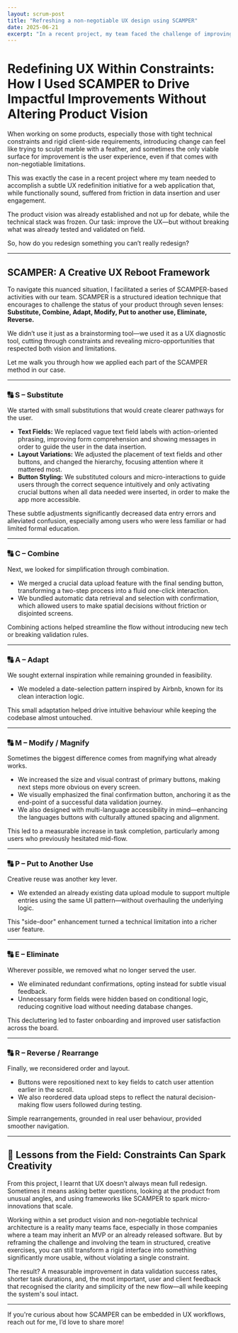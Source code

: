 ```yaml
---
layout: scrum-post
title: "Refreshing a non-negotiable UX design using SCAMPER"
date: 2025-06-21
excerpt: "In a recent project, my team faced the challenge of improving the user experience of a web app constrained by fixed technical requirements and an unchangeable product vision. Our goal was to subtly redefine the UX without disrupting the validated system, a task that required creative but straightforward approaches to redesign within strict limits."
---
```



# Redefining UX Within Constraints: How I Used SCAMPER to Drive Impactful Improvements Without Altering Product Vision

When working on some products, especially those with tight technical constraints and rigid client-side requirements, introducing change can feel like trying to sculpt marble with a feather, and sometimes the only viable surface for improvement is the user experience, even if that comes with non-negotiable limitations.

This was exactly the case in a recent project where my team needed to accomplish a subtle UX redefinition initiative for a web application that, while functionally sound, suffered from friction in data insertion and user engagement. 

The product vision was already established and not up for debate, while the technical stack was frozen. Our task: improve the UX—but without breaking what was already tested and validated on field.

So, how do you redesign something you can’t really redesign?

---

## SCAMPER: A Creative UX Reboot Framework

To navigate this nuanced situation, I facilitated a series of SCAMPER-based activities with our team. SCAMPER is a structured ideation technique that encourages to challenge the status of your product through seven lenses: **Substitute, Combine, Adapt, Modify, Put to another use, Eliminate, Reverse.**

We didn’t use it just as a brainstorming tool—we used it as a UX diagnostic tool, cutting through constraints and revealing micro-opportunities that respected both vision and limitations.

Let me walk you through how we applied each part of the SCAMPER method in our case.

---

### 🔠 S – Substitute

We started with small substitutions that would create clearer pathways for the user.

- **Text Fields:** We replaced vague text field labels with action-oriented phrasing, improving form comprehension and showing messages in order to guide the user in the data insertion.
- **Layout Variations:** We adjusted the placement of text fields and other buttons, and changed the hierarchy, focusing attention where it mattered most.
- **Button Styling:** We substituted colours and micro-interactions to guide users through the correct sequence intuitively and only activating crucial buttons when all data needed were inserted, in order to make the app more accessible.

These subtle adjustments significantly decreased data entry errors and alleviated confusion, especially among users who were less familiar or had limited formal education.

---

### 🔠 C – Combine

Next, we looked for simplification through combination.

- We merged a crucial data upload feature with the final sending button, transforming a two-step process into a fluid one-click interaction.
- We bundled automatic data retrieval and selection with confirmation, which allowed users to make spatial decisions without friction or disjointed screens.

Combining actions helped streamline the flow without introducing new tech or breaking validation rules.

---

### 🔠 A – Adapt

We sought external inspiration while remaining grounded in feasibility.

- We modeled a date-selection pattern inspired by Airbnb, known for its clean interaction logic.

This small adaptation helped drive intuitive behaviour while keeping the codebase almost untouched.

---

### 🔠 M – Modify / Magnify

Sometimes the biggest difference comes from magnifying what already works.

- We increased the size and visual contrast of primary buttons, making next steps more obvious on every screen.
- We visually emphasized the final confirmation button, anchoring it as the end-point of a successful data validation journey.
- We also designed with multi-language accessibility in mind—enhancing the languages buttons with culturally attuned spacing and alignment.

This led to a measurable increase in task completion, particularly among users who previously hesitated mid-flow.

---

### 🔠 P – Put to Another Use

Creative reuse was another key lever.

- We extended an already existing data upload module to support multiple entries using the same UI pattern—without overhauling the underlying logic.

This "side-door" enhancement turned a technical limitation into a richer user feature.

---

### 🔠 E – Eliminate

Wherever possible, we removed what no longer served the user.

- We eliminated redundant confirmations, opting instead for subtle visual feedback.
- Unnecessary form fields were hidden based on conditional logic, reducing cognitive load without needing database changes.

This decluttering led to faster onboarding and improved user satisfaction across the board.

---

### 🔠 R – Reverse / Rearrange

Finally, we reconsidered order and layout.

- Buttons were repositioned next to key fields to catch user attention earlier in the scroll.
- We also reordered data upload steps to reflect the natural decision-making flow users followed during testing.

Simple rearrangements, grounded in real user behaviour, provided smoother navigation.

---

## 🧠 Lessons from the Field: Constraints Can Spark Creativity

From this project, I learnt that UX doesn’t always mean full redesign. Sometimes it means asking better questions, looking at the product from unusual angles, and using frameworks like SCAMPER to spark micro-innovations that scale.

Working within a set product vision and non-negotiable technical architecture is a reality many teams face, especially in those companies where a team may inherit an MVP or an already released software. But by reframing the challenge and involving the team in structured, creative exercises, you can still transform a rigid interface into something significantly more usable, without violating a single constraint.

The result? A measurable improvement in data validation success rates, shorter task durations, and, the most important, user and client feedback that recognised the clarity and simplicity of the new flow—all while keeping the system's soul intact.

---

If you're curious about how SCAMPER can be embedded in UX workflows, reach out for me, I’d love to share more!
